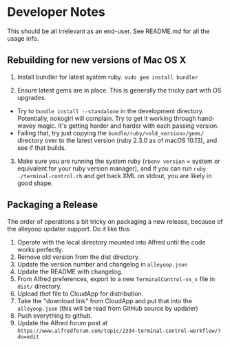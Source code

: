 # Developer Notes

This should be all irrelevant as an end-user.  See README.md for all the usage info.

## Rebuilding for new versions of Mac OS X

1. Install bundler for latest system ruby.  `sudo gem install bundler`

2. Ensure latest gems are in place.  This is generally the tricky part with OS upgrades.
  - Try to `bundle install --standalone` in the development directory.  Potentially, nokogiri will complain.  Try to get it working through hand-wavey magic.  It's getting harder and harder with each passing version.
  - Failing that, try just copying the `bundle/ruby/<old_version>/gems/` directory over to the latest version (ruby 2.3.0 as of macOS 10.13), and see if that builds.

3. Make sure you are running the system ruby (`rbenv version` = system or equivalent for your ruby version manager), and if you can run `ruby ./terminal-control.rb` and get back XML on stdout, you are likely in good shape.

## Packaging a Release

The order of operations a bit tricky on packaging a new release, because of the alleyoop updater support.  Do it like this:

1. Operate with the local directory mounted into Alfred until the code works perfectly.
2. Remove old version from the dist directory.
3. Update the version number and changelog in `alleyoop.json`
4. Update the README with changelog.
5. From Alfred preferences, export to a new `TerminalControl-vx_x` file in `dist/` directory.
6. Upload *that* file to CloudApp for distribution.
7. Take the "download link" from CloudApp and put that into the `alleyoop.json` (this will be read from GitHub source by updater)
8. Push everything to github.
9. Update the Alfred forum post at `https://www.alfredforum.com/topic/2334-terminal-control-workflow/?do=edit`
